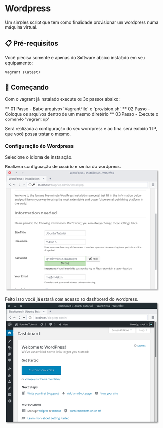 # Wordpress

Um simples script que tem como finalidade provisionar um wordpress numa máquina virtual.

## 📋 Pré-requisitos

Você precisa somente e apenas do Software abaixo instalado em seu equipamento:

```
Vagrant (latest)
```

## 🚀 Começando
Com o vagrant já instalado execute os 3x passos abaixo:

** 01 Passo - Baixe arquivos 'VagrantFile' e 'provision.sh'.
** 02 Passo - Coloque os arquivos dentro de um mesmo diretório
** 03 Passo - Execute o comando 'vagrant up'

Será realizada a configuração do seu wordpress e ao final será exibido 1 IP, que você possa testar o mesmo.

### Configuração do Wordpress
Selecione o idioma de instalação.

Realize a configuração de usuário e senha do wordpress.
![Alt text](image.png)

Feito isso você já estará com acesso ao dashboard do wordpress.
![Alt text](image-1.png)
